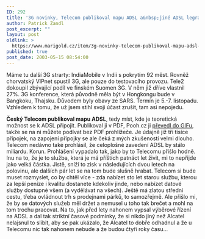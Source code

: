 ```yaml
---
ID: 292
title: '3G novinky, Telecom publikoval mapu ADSL a&nbsp;jiné ADSL legrácky&#8230;'
author: Patrick Zandl
post_excerpt: ""
layout: post
oldlink: >
  https://www.marigold.cz/item/3g-novinky-telecom-publikoval-mapu-adsl-a-jine-adsl-legracky
published: true
post_date: 2003-05-15 08:54:00
---
```

<p>
Máme tu další 3G strarty: IndiaMobile v Indii s pokrytím 92 měst. Rovněž chorvatský VIPnet spustil 3G, ale pouze do testovacího provozu. Tele2 dokoupil zbývající podíl ve finském Suomen 3G. V něm již dříve vlastnil 27%. 3G konference, která původně měla být v Hongkongu bude v Bangkoku, Thajsku. Důvodem byly obavy ze SARS. Termín je 5.-7. listopadu. Vzhledem k tomu, že už jsem stihl svoji účast zrušit, tam asi nepojedu. </p>

<p>
<STRONG>Český Telecom publikoval mapu ADSL</STRONG>, tedy míst, kde je teoretická možnost se k ADSL připojit. Publikoval ji v PDF, Pooh.cz ji <A href="http://www.pooh.cz/upload/img/1000/adsl-pokryti-05-2003.gif" target=_blank>převedl do GIFu</A>, takže se na ni můžete podívat bez PDF prohlížeče. Je údajně již tři tisíce přípojek, na zapojení přípojky se ale čeká z mých zkušeností velmi dlouho. Telecom nedávno také prohlásil, že celoplošné zavedení ADSL by stálo miliardu. Korun. Prohlášení vypadalo tak, jako by to Telecomu přišlo hodně. Inu na to, že je to služba, která je má příštích patnáct let živit, mi to nepřijde jako velká částka. Jistě, sníží to zisk v následujících dvou letech na polovinu, ale dalších pár let se na tom bude slušně hrabat. Telecom si bude muset rozmyslet, co by chtěl více - zda nabízet sto let starou službu, kterou za lepší peníze i kvalitu dostanete kdekoliv jinde, nebo nabízet datové služby dostupné všem (a vydělávat na všech). Ještě má zlatou střední cestu, třeba ovládnout trh s prodejnami párků, to samozřejmě. Ale přišlo mi, že by se datových služeb měl držet a nemusel u toho tak brečet a mohl na tom trochu pracovat. Na to, jak před lety nahonem vypsal výběrové řízení na ADSL a dal tak striktní časové podmínky, že si nikdo jiný než Alcatel nelajsnul to slíbit, aby se pak ukázalo, že Alcatel to dobře odhadnul a že u Telecomu nic tak nahonem nebude a že budou čtyři roky času...</p>

<p>
&#160;</p>
